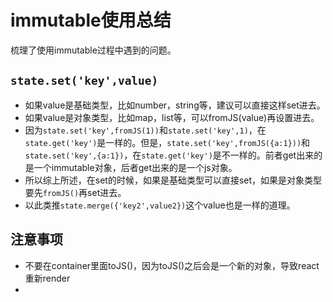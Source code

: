 # immutable使用总结
梳理了使用immutable过程中遇到的问题。

## `state.set('key',value)`
- 如果value是基础类型，比如number，string等，建议可以直接这样set进去。
- 如果value是对象类型，比如map，list等，可以fromJS(value)再设置进去。
- 因为`state.set('key',fromJS(1))`和`state.set('key',1)`，在`state.get('key')`是一样的。但是，`state.set('key',fromJS({a:1}))`和`state.set('key',{a:1})`，在`state.get('key')`是不一样的。前者get出来的是一个immutable对象，后者get出来的是一个js对象。
- 所以综上所述，在set的时候，如果是基础类型可以直接set，如果是对象类型要先`fromJS()`再set进去。
- 以此类推`state.merge({'key2',value2})`这个value也是一样的道理。

## 注意事项
- 不要在container里面toJS()，因为toJS()之后会是一个新的对象，导致react重新render
- 